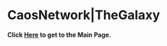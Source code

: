 # CaosNetwork|TheGalaxy

**Click [Here](https://caosnetwork.github.io/doc/home.html) to get to the Main Page.**
